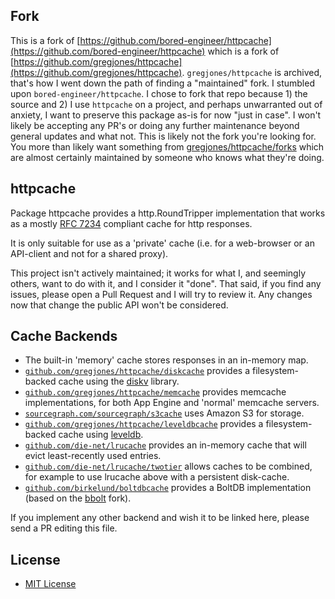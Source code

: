 ## Fork

This is a fork of [https://github.com/bored-engineer/httpcache](https://github.com/bored-engineer/httpcache) which is a fork of [https://github.com/gregjones/httpcache](https://github.com/gregjones/httpcache). `gregjones/httpcache` is archived, that's how I went down the path of finding a "maintained" fork. I stumbled upon `bored-engineer/httpcache`. I chose to fork that repo because 1) the source and 2) I use `httpcache` on a project, and perhaps unwarranted out of anxiety, I want to preserve this package as-is for now "just in case". I won't likely be accepting any PR's or doing any further maintenance beyond general updates and what not. This is likely not the fork you're looking for. You more than likely want something from [gregjones/httpcache/forks](https://github.com/gregjones/httpcache/forks) which are almost certainly maintained by someone who knows what they're doing.

## httpcache

Package httpcache provides a http.RoundTripper implementation that works as a mostly [RFC 7234](https://tools.ietf.org/html/rfc7234) compliant cache for http responses.

It is only suitable for use as a 'private' cache (i.e. for a web-browser or an API-client and not for a shared proxy).

This project isn't actively maintained; it works for what I, and seemingly others, want to do with it, and I consider it "done". That said, if you find any issues, please open a Pull Request and I will try to review it. Any changes now that change the public API won't be considered.

## Cache Backends

- The built-in 'memory' cache stores responses in an in-memory map.
- [`github.com/gregjones/httpcache/diskcache`](https://github.com/gregjones/httpcache/tree/master/diskcache) provides a filesystem-backed cache using the [diskv](https://github.com/peterbourgon/diskv) library.
- [`github.com/gregjones/httpcache/memcache`](https://github.com/gregjones/httpcache/tree/master/memcache) provides memcache implementations, for both App Engine and 'normal' memcache servers.
- [`sourcegraph.com/sourcegraph/s3cache`](https://sourcegraph.com/github.com/sourcegraph/s3cache) uses Amazon S3 for storage.
- [`github.com/gregjones/httpcache/leveldbcache`](https://github.com/gregjones/httpcache/tree/master/leveldbcache) provides a filesystem-backed cache using [leveldb](https://github.com/syndtr/goleveldb/leveldb).
- [`github.com/die-net/lrucache`](https://github.com/die-net/lrucache) provides an in-memory cache that will evict least-recently used entries.
- [`github.com/die-net/lrucache/twotier`](https://github.com/die-net/lrucache/tree/master/twotier) allows caches to be combined, for example to use lrucache above with a persistent disk-cache.
- [`github.com/birkelund/boltdbcache`](https://github.com/birkelund/boltdbcache) provides a BoltDB implementation (based on the [bbolt](https://github.com/coreos/bbolt) fork).

If you implement any other backend and wish it to be linked here, please send a PR editing this file.

## License

- [MIT License](LICENSE.txt)

